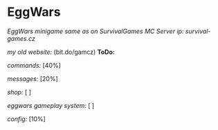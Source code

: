 # EggWars

_EggWars minigame same as on SurvivalGames MC Server_
_ip: survival-games.cz_

_my old website:_ (bit.do/gamcz)
__ToDo:__

_commands:_ [40%]

_messages:_ [20%]

_shop:_ [ ]

_eggwars gameplay system:_ [ ]

_config:_ [10%]


